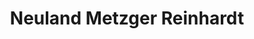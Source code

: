 ---
title: "Neuland Metzger Reinhardt"
url: /glienicke-nordbahn/neuland-metzger-reinhardt/
shop: Metzgerei
---